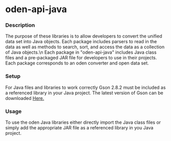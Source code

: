 # oden-api-java

<h3>Description</h3>
	<p>The purpose of these libraries is to allow developers to convert the unified data set
	into Java objects. Each package includes parsers to read in the data as well as methods
	to search, sort, and access the data as a collection of Java objects.\n
	Each package in "oden-api-java" includes Java class files and a pre-packaged JAR file
	for developers to use in their projects. Each package corresponds to an oden converter and
	open data set.</p>

<h3>Setup</h3>
	<p>For Java files and libraries to work correctly Gson 2.8.2 must be included as a referenced library
	in your Java project. The latest version of Gson can be downloaded 
	<a href="https://mvnrepository.com/artifact/com.google.code.gson/gson">Here.</a></p>

<h3>Usage</h3>
	<p>To use the oden Java libraries either directly import the Java class files or simply
	add the appropriate JAR file as a referenced library in you Java project.</p>